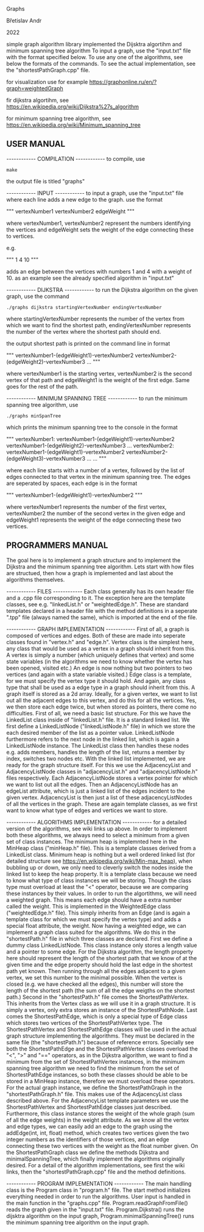 Graphs

Břetislav Andr

2022

simple graph algorithm library
implemented the Dijsktra algortihm and minimum spanning tree algorithm
To input a graph, use the "input.txt" file with the format specified below.
To use any one of the algorithms, see below the formats of the commands.
To see the actual implementation, see the "shortestPathGraph.cpp" file.

for visualization use for example https://graphonline.ru/en/?graph=weightedGraph

fir dijkstra algortihm, see https://en.wikipedia.org/wiki/Dijkstra%27s_algorithm

for minimum spanning tree algorithm, see https://en.wikipedia.org/wiki/Minimum_spanning_tree



USER MANUAL
-------------------------------------------------------



------------ COMPILATION ------------
to compile, use 

```
make
```

the output file is titled "graphs"



------------ INPUT ------------
to input a graph, use the "input.txt" file where each line
adds a new edge to the graph. use the format

"""
vertexNumber1 vertexNumber2 edgeWeight
"""

where vertexNumber1, vertexNumber2 represent the numbers identifying 
the vertices and edgeWeight sets the weight of the edge connecting
these to vertices.

e.g. 

"""
1 4 10
"""

adds an edge between the vertices with numbers 1 and 4 with a weight of 10.
as an example see the already specified algorithm in "input.txt"


------------ DIJKSTRA ------------
to run the Dijkstra algorithm on the given graph, use the command

```
./graphs dijkstra startingVertexNumber endingVertexNumber
```

where startingVertexNumber represents the number of the vertex from which
we want to find the shortest path, endingVertexNumber represents the number
of the vertex where the shortest path should end.

the output shortest path is printed on the command line in format

"""
vertexNumber1-(edgeWeight1)-vertexNumber2
vertexNumber2-(edgeWeight2)-vertexNumber3
...
"""

where vertexNumber1 is the starting vertex, vertexNumber2 is the second
vertex of that path and edgeWeight1 is the weight of the first edge.
Same goes for the rest of the path.



------------ MINIMUM SPANNING TREE ------------
to run the minimum spanning tree algorithm, use

```
./graphs minSpanTree
```

which prints the minimum spanning tree to the console in the format

"""
vertexNumber1: vertexNumber1-(edgeWeight1)-vertexNumber2 vertexNumber1-(edgeWeight2)-vertexNumber3 ... 
vertexNumber2: vertexNumber1-(edgeWeight1)-vertexNumber2 vertexNumber2-(edgeWeight3)-vertexNumber3 ... 
...
"""

where each line starts with a number of a vertex, followed by the list of
edges connected to that vertex in the minimum spanning tree. The edges are seperated
by spaces, each edge is in the format 

"""
vertexNumber1-(edgeWeight1)-vertexNumber2
"""

where vertexNumber1 represents the number of the first vertex, vertexNumber2 the
number of the second vertex in the given edge and edgeWeight1 represents the
weight of the edge connecting these two vertices.





PROGRAMMERS MANUAL
-------------------------------------------------------

The goal here is to implement a graph structure and to implement the Dijkstra and the minimum
spanning tree algorithm. Lets start with how files are structued, then how a graph is implemented and last about 
the algorithms themselves.

------------ FILES ------------
Each class generally has its own header file and a .cpp file corresponding to it. The exception here
are the template classes, see e.g. "linkedList.h" or "weightedEdge.h". These are standard templates
declared in a header file with the method definitions in a seperate ".tpp" file (always named the same),
which is imported at the end of the file.


------------ GRAPH IMPLEMENTATION ------------
First of all, a graph is composed of vertices and edges. Both of these are made into seperate
classes found in "vertex.h" and "edge.h". Vertex class is the simplest here, any class that would be
used as a vertex in a graph should inherit from this. A vertex is simply a number (which uniquely defines
that vertex) and some state variables (in the algorithms we need to know whether the vertex has been opened,
visited etc.) An edge is now nothing but two pointers to two vertices (and again with a state variable visited.)
Edge class is a template, for we must specify the vertex type it should hold. And again, any class type that
shall be used as a edge type in a graph should inherit from this.
    A graph itself is stored as a 2d array. Ideally, for a given vertex, we want to list out all the adjacent edges
to this vertex, and do this for all the vertices. Yes, we then store each edge twice, but when stored as pointers,
there come no difficulties. First of all, we need a basic list structure. For this we have the LinkedList class 
inside of "linkedList.h" file. It is a standard linked list. We first define a LinkedListNode ("linkedListNode.h" file)
in which we store the each desired member of the list as a pointer value. LinkedListNode furthermore refers to the 
next node in the linked list, which is again a LinkedListNode instance. The LinkedList class then handles these nodes e.g.
adds members, handles the length of the list, returns a member by index, switches two nodes etc. With the linked list
implemented, we are ready for the graph structure itself. For this we use the AdjacencyList and AdjacencyListNode classes
 in "adjacencyList.h" and "adjacencyListNode.h" files respectively. Each AdjacencyListNode stores a vertex pointer
for which we want to list out all the edges. Then an AdjacencyListNode has an edgeList attribute, which is just a 
linked list of the edges incident to the given vertex. AdjacencyList is then just a list of these adjacencyListNodes
of all the vertices in the graph. These are again template classes, as we first want to know what type of edges and
vertices we want to store.
    


------------ ALGORITHMS IMPLEMENTATION ------------
for a detailed version of the algorithms, see wiki links up above. In order to implement both
these algorithms, we always need to select a minimum from a given set of class instances. The minimum heap is implemnted
here in the MinHeap class ("minHeap.h" file). This is a template classes derived from a LinkedList class. Minimum
heap is nothing but a well ordered linked list (for detailed structure see https://en.wikipedia.org/wiki/Min-max_heap), 
when bubbling up or down, we only need to cleverly switch the nodes inside the linked list to keep the heap property. It is 
a template class because we need to know what type of class instances we will be storing. Though the class type must overload
at least the "<" operator, because we are comparing these instances by their values. 
    In order to run the algortithms, we will need a weighted graph. This means each edge should have a extra number
called the weight. This is implemented in the WeightedEdge class ("weightedEdge.h" file). This simply inherits from an Edge
(and is again a template class for which we must specify the vertex type) and adds a special float attribute, the weight.
Now having a weighted edge, we can implement a graph class suited for the algorithms. We do this in the "shortestPath.h" file
in which three classes are declared. First we define a dummy class LinkedListNode. This class instance only stores a length
value and a pointer to some edge. For the Dijkstra algorithm, the length property here should represent the length of the
shortest path that we know of at the given time and the edge property should hold the last edge in the shortest path yet
known. Then running through all the edges adjacent to a given vertex, we set this number to the minimal possible. 
When the vertex is closed (e.g. we have checked all the edges), this number will store the length of the shortest path 
(the sum of all the edge weigths on the shortest path.) Second in the "shortestPath.h" file comes the ShortestPathVertex. 
This inherits from the Vertex class as we will use it in a graph structure. It is simply a vertex, only
extra stores an instance of the ShortestPathNode. Last comes the ShortestPathEdge, which is only a special type of Edge class
which stores two vertices of the ShortestPathVertex type. The ShortestPathVertex and ShortestPathEdge classes will be used in
 the actual graph structure implementing the algorithms. They must be declared in the same file (the "shortestPath.h") because
 of reference errors. Specially see both the ShortestPathEdge and the ShortestPathVertex classes overload the "<", ">" and "==" 
operators, as in the Dijkstra algorithm, we want to find a minimum from the set of ShortestPathVertex instances, in the
minimum spanning tree algorithm we need to find the minimum from the set of ShortestPathEdge instances, so both these
classes should be able to be stored in a MinHeap instance, therefore we must overload these operators.
    For the actual graph instance, we define the ShortestPathGraph in the "shortestPathGraph.h" file. This makes use of the
AdjacencyList class described above. For the AdjacencyList template parameters we use the ShortestPathVertex and ShortestPathEdge
classes just described. Furthermore, this class instance stores the weight of the whole graph (sum of all the edge weights) in 
the weight attribute. As we know all the vertex and edge types, we can easily add an edge to the graph using the 
addEdge(int, int, float) method, which creates two vertices given the two integer numbers as the identifiers of those vertices, 
and an edge connecting these two vertices with the weight as the float number given. On the ShortestPathGraph class we define
the methods Dijkstra and minimalSpanningTree, which finally implement the algorithms originally desired. For a detail of 
the algorithm implementations, see first the wiki links, then the "shortestPathGraph.cpp" file and the method definitions.



------------ PROGRAM IMPLEMENTATION ------------
The main handling class is the Program class in "program.h" file. The start method
initializes everything needed in order to run the algorithms. User input is handled
in the main function in the "graphs.cpp" file. Program.readGraphFromFile() reads
the graph given in the "input.txt" file. Program.Dijkstra() runs the dijsktra 
algorithm on the input graph, Program.minimalSpanningTree() runs the minimum
spanning tree algorithm on the input graph.